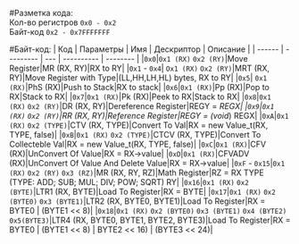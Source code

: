 #Разметка кода:<br>
Кол-во регистров `0x0 - 0x2`<br>
Байт-код `0x2 - 0x7FFFFFFF`

#Байт-код:
| Код    | Параметры | Имя | Дескриптор | Описание |
| ------ | --------- | --- | ---------- | -------- |
|`0x0`|`0x1 (RX)` `0x2 (RY)`|Move Register|MR (RX, RY)|RX to RY|
|`0x1` - `0x4`| `Ox1 (RX)` `Ox2 (RY)`|MRT (RX, RY)|Move Register with Type|(LL,HH,LH,HL) bytes, RX to RY|
|`0x5`| `0x1 (RX)`|PhS (RX)|Push to Stack|RX to stack|
|`0x6`|`0x1 (RX)`|Pp (RX)|Pop to RX|Stack to RX|
|`0x7`|`0x1 (RX)`|Pk (RX)|Peek to RX|Stack to RX|
|`0x8`|`0x1 (RX)` `0x2 (RY)`|DR (RX, RY)|Dereference Register|REGY = *REGX|
|`0x9`|`0x1 (RX)` `0x2 (RY)`|RR (RX, RY)|Reference Register|REGY = (void*) REGX|
|`0xA`|`0x1 (RX)` `0x2 (TYPE)`|CTV (RX, TYPE)|Convert To Val|RX = new Value_t(RX, TYPE, false)|
|`0xB`|`0x1 (RX)` `0x2 (TYPE)`|CTCV (RX, TYPE)|Convert To Collecteble Val|RX = new Value_t(RX, TYPE, false)|
|`0xC`|`0x1 (RX)`|CFV (RX)|UnConvert Of Value|RX = RX->value|
|`0xD`|`0x1 (RX)`|CFVADV (RX)|UnConvert Of Value And Delete Value|RX = RX->value|
|`0xF` - `0x15`|`0x1 (RX)` `0x2 (RY)` `0x3 (RZ)`|MR (RX, RY, RZ)|Math Register|RZ = RX TYPE (TYPE: ADD; SUB; MUL; DIV; POW; SQRT) RY|
|`0x16`|`0x1 (RX)` `0x2 (BYTE)`|LTR1 (RX, BYTE)|Load To Register|RX = BYTE|
|`0x17`|`0x1 (RX)` `0x2 (BYTE0)` `0x3 (BYTE1)`|LTR2 (RX, BYTE0, BYTE1)|Load To Register|RX = BYTE0 &#124; (BYTE1 << 8)|
|`0x18`|`0x1 (RX)` `0x2 (BYTE0)` `0x3 (BYTE1)` `0x4 (BYTE2)` `0x5(BYTE3)`|LTR4 (RX, BYTE0, BYTE1, BYTE2, BYTE3)|Load To Register|RX = BYTE0 &#124; (BYTE1 << 8) &#124; BYTE2 << 16) &#124; (BYTE3 << 24)|
